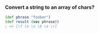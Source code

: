 ### Convert a string to an array of chars?

```clojure
(def phrase "foobar")
(def result (vec phrase))
; => [\f \o \o \b \a \r]
```